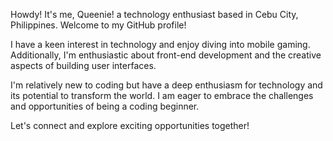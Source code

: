 Howdy! It's me, Queenie! a technology enthusiast based in Cebu City, Philippines. Welcome to my GitHub profile!

I have a keen interest in technology and enjoy diving into mobile gaming. Additionally, I'm enthusiastic about front-end development and the creative aspects of building user interfaces.

I'm relatively new to coding but have a deep enthusiasm for technology and its potential to transform the world. I am eager to embrace the challenges and opportunities of being a coding beginner. 

Let's connect and explore exciting opportunities together!
